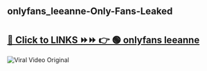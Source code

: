 
 ## onlyfans_leeanne-Only-Fans-Leaked

# <h2><a href="https://clipsfans.com/onlyfans_leeanne&ref=git">🔗 Click to LINKS ⏩⏩ 👉 🟢 onlyfans leeanne </a></h2>

<a href="https://clipsfans.com/onlyfans_leeanne&ref=git" rel="nofollow" data-target="animated-image.originalLink"><img src="https://i.ibb.co.com/xMMVF88/686577567.gif" alt="Viral Video Original" style="max-width: 100%; display: inline-block;" data-target="animated-image.originalImage"></a>

